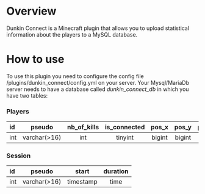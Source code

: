 # Overview
Dunkin Connect is a Minecraft plugin that allows you to upload statistical information about the players to a MySQL database.

# How to use
To use this plugin you need to configure the config file /plugins/dunkin_connect/config.yml on your server.
Your Mysql/MariaDb server needs to have a database called *dunkin_connect_db* in which you have two tables:

### Players
| id        | pseudo         | nb_of_kills     | is_connected    | pos_x           | pos_y           | pos_z           | nb_of_kills     |
| :---      |    :----:      |     :----:      |     :----:      |     :----:      |     :----:      |     :----:      |          :----: |
| int       | varchar(>16)   | int             | tinyint         | bigint          | bigint          | bigint          | int             |

### Session
| id        | pseudo         | start           | duration        |
| :---      |    :----:      |     :----:      |     :----:      |
| int       | varchar(>16)   | timestamp       | time            |